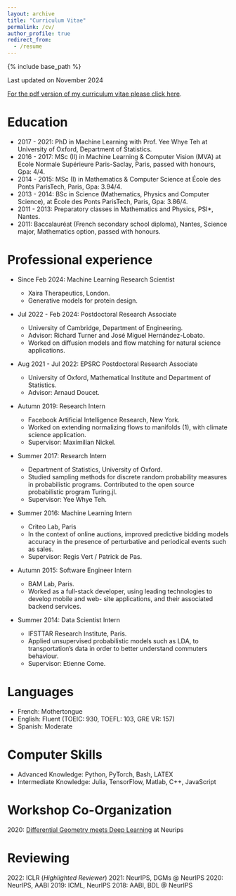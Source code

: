 ```yaml
---
layout: archive
title: "Curriculum Vitae"
permalink: /cv/
author_profile: true
redirect_from:
  - /resume
---
```


{% include base_path %}

Last updated on November 2024

[For the pdf version of my curriculum vitae please click here](https://www.overleaf.com/read/nhpcnnzqhwtx).

Education
======
* 2017 - 2021: PhD in Machine Learning with Prof. Yee Whye Teh at University of Oxford, Department of Statistics.
* 2016 - 2017: MSc (II) in Machine Learning & Computer Vision (MVA) at Ecole Normale Supérieure Paris-Saclay, Paris, passed with honours, Gpa: 4/4.
* 2014 - 2015: MSc (I) in Mathematics & Computer Science at École des Ponts ParisTech, Paris, Gpa: 3.94/4.
* 2013 - 2014: BSc in Science (Mathematics, Physics and Computer Science), at École des Ponts ParisTech, Paris, Gpa: 3.86/4.
* 2011 - 2013: Preparatory classes in Mathematics and Physics, PSI*, Nantes.
* 2011: Baccalauréat (French secondary school diploma), Nantes, Science major, Mathematics option, passed with honours.

Professional experience
======

* Since Feb 2024: Machine Learning Research Scientist
  * Xaira Therapeutics, London.
  * Generative models for protein design.

* Jul 2022 - Feb 2024: Postdoctoral Research Associate
  * University of Cambridge, Department of Engineering.
  * Advisor: Richard Turner and José Miguel Hernández-Lobato.
  * Worked on diffusion models and flow matching for natural science applications.

* Aug 2021 - Jul 2022: EPSRC Postdoctoral Research Associate
  * University of Oxford, Mathematical Institute and Department of Statistics.
  <!-- * Symmetry and Deep generative models. -->
  * Advisor: Arnaud Doucet.

* Autumn 2019: Research Intern
  * Facebook Artificial Intelligence Research, New York.
  * Worked on extending normalizing flows to manifolds (1), with climate science application.
  * Supervisor: Maximilian Nickel.
  
* Summer 2017: Research Intern
  * Department of Statistics, University of Oxford.
  * Studied sampling methods for discrete random probability measures in probabilistic programs. Contributed to the open source probabilistic program Turing.jl.
  * Supervisor: Yee Whye Teh.
  
* Summer 2016: Machine Learning Intern
  * Criteo Lab, Paris
  * In the context of online auctions, improved predictive bidding models accuracy in the presence of perturbative and periodical events such as sales.
  * Supervisor: Regis Vert / Patrick de Pas.
  
* Autumn 2015: Software Engineer Intern
  * BAM Lab, Paris.
  * Worked as a full-stack developer, using leading technologies to develop mobile and web-
site applications, and their associated backend services.

* Summer 2014: Data Scientist Intern
  * IFSTTAR Research Institute, Paris.
  * Applied unsupervised probabilistic models such as LDA, to transportation’s data in order to better understand commuters behaviour.
  * Supervisor: Etienne Come.
  
Languages
======
* French: Mothertongue
* English: Fluent (TOEIC: 930, TOEFL: 103, GRE VR: 157)
* Spanish: Moderate

Computer Skills
======
* Advanced Knowledge: Python, PyTorch, Bash, LATEX
* Intermediate Knowledge: Julia, TensorFlow, Matlab, C++, JavaScript

Workshop Co-Organization
======
2020: [Differential Geometry meets Deep Learning](https://sites.google.com/view/diffgeo4dl/) at Neurips

Reviewing
======
2022: ICLR (*Highlighted Reviewer*)
2021: NeurIPS, DGMs @ NeurIPS
2020: NeurIPS, AABI
2019: ICML, NeurIPS
2018: AABI, BDL @ NeurIPS